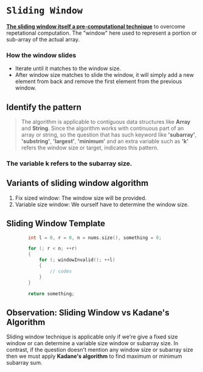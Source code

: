 # **```Sliding Window```**
<ins>**The sliding window itself a pre-computational technique**</ins> to overcome repetational computation. The "window" here used to represent a portion or sub-array of the actual array.

### How the window slides
- Iterate until it matches to the window size.
- After window size matches to slide the window, it will simply add a new element from back and remove the first element from the previous window. 

## Identify the pattern
> The algorithm is applicable to contiguous data structures like **Array** and **String**. Since the algorithm works with continuous part of an array or string, so the question that has such keyword like **'subarray'**, **'substring'**, **'largest'**, **'minimum'** and an extra variable such as **'k'** refers the window size or target, indicates this pattern.

### The variable **k** refers to the subarray size.

## Variants of sliding window algorithm
1. Fix sized window: The window size will be provided.
2. Variable size window: We ourself have to determine the window size.

## **Sliding Window Template**
```cpp
        int l = 0, r = 0, n = nums.size(), something = 0;

        for (; r < n; ++r)
        {
            for (; windowInvalid(); ++l)
            {
                // codes
            }
        }

        return something;
```

## **Observation**: Sliding Window vs Kadane's Algorithm

Sliding window technique is applicable only if we're give a fixed size window or can determine a variable size window or subarray size. In contrast, if the question doesn't mention any window size or subarray size then we must apply **Kadane's algorithm** to find maximum or minimum subarray sum.

